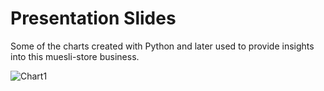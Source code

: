 # Presentation Slides

Some of the charts created with Python and later used to provide insights into this muesli-store business.

![Chart1]()
